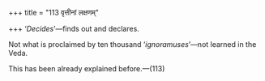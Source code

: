 +++
title = "113 वृत्तीनां लक्षणम्"

+++
‘*Decides*’—finds out and declares.

Not what is proclaimed by ten thousand ‘*ignoramuses*’—not learned in
the Veda.

This has been already explained before.—(113)



